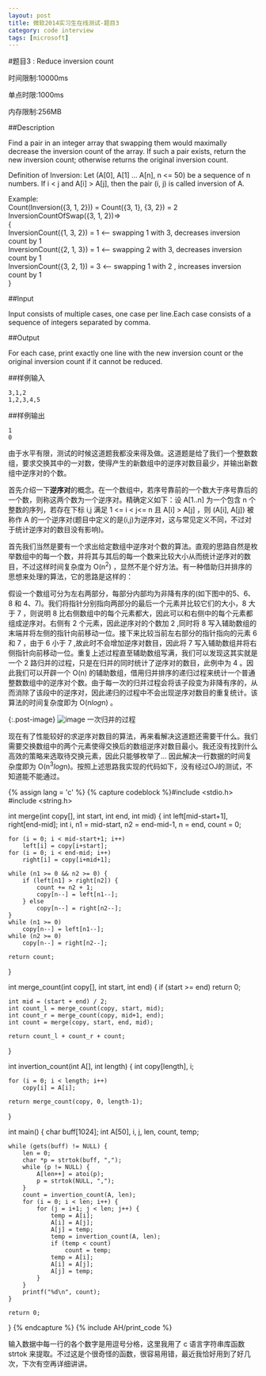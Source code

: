 ```yaml
---
layout: post
title: 微软2014实习生在线测试-题目3
category: code interview
tags: [microsoft]
---
```


#题目3 : Reduce inversion count

时间限制:10000ms

单点时限:1000ms

内存限制:256MB

##Description

Find a pair in an integer array that swapping them would maximally decrease the inversion count of the array. If such a pair exists, return the new inversion count; otherwise returns the original inversion count.

Definition of Inversion: Let (A[0], A[1] ... A[n], n <= 50) be a sequence of n numbers. If i < j and A[i] > A[j], then the pair (i, j) is called inversion of A.

Example:<br/>
Count(Inversion({3, 1, 2})) = Count({3, 1}, {3, 2}) = 2<br/>
InversionCountOfSwap({3, 1, 2})=><br/>
{<br/>
 InversionCount({1, 3, 2}) = 1 <-- swapping 1 with 3, decreases inversion count by 1<br/>
 InversionCount({2, 1, 3}) = 1 <-- swapping 2 with 3, decreases inversion count by 1<br/>
 InversionCount({3, 2, 1}) = 3 <-- swapping 1 with 2 , increases inversion count by 1<br/>
}

<!-- excerpt -->

##Input

Input consists of multiple cases, one case per line.Each case consists of a sequence of integers separated by comma. 

##Output

For each case, print exactly one line with the new inversion count or the original inversion count if it cannot be reduced.


##样例输入

    3,1,2
    1,2,3,4,5

##样例输出

    1
    0

由于水平有限，测试的时候这道题我都没来得及做。这道题是给了我们一个整数数组，要求交换其中的一对数，使得产生的新数组中的逆序对数目最少，并输出新数组中逆序对的个数。

首先介绍一下**逆序对**的概念。在一个数组中，若序号靠前的一个数大于序号靠后的一个数，则称这两个数为一个逆序对。精确定义如下：设 A[1..n] 为一个包含 n 个整数的序列，若存在下标 i,j 满足 1 <= i < j<= n 且 A[i] > A[j] ，则 (A[i], A[j]) 被称作 A 的一个逆序对(题目中定义的是(i,j)为逆序对，这与常见定义不同，不过对于统计逆序对的数目没有影响)。

首先我们当然是要有一个求出给定数组中逆序对个数的算法。直观的思路自然是枚举数组中的每一个数，并将其与其后的每一个数来比较大小从而统计逆序对的数目，不过这样时间复杂度为 O(n<sup>2</sup>) ，显然不是个好方法。有一种借助归并排序的思想来处理的算法，它的思路是这样的：

假设一个数组可分为左右两部分，每部分内部均为非降有序的(如下图中的5、6、8 和 4、7)。我们将指针分别指向两部分的最后一个元素并比较它们的大小，8 大于 7 ，则说明 8 比右侧数组中的每个元素都大，因此可以和右侧中的每个元素都组成逆序对。右侧有 2 个元素，因此逆序对的个数加 2 ,同时将 8 写入辅助数组的末端并将左侧的指针向前移动一位。接下来比较当前左右部分的指针指向的元素 6 和 7 ，由于 6 小于 7 ,故此时不会增加逆序对数目，因此将 7 写入辅助数组并将右侧指针向前移动一位。重复上述过程直至辅助数组写满，我们可以发现这其实就是一个 2 路归并的过程，只是在归并的同时统计了逆序对的数目，此例中为 4 。因此我们可以开辟一个 O(n) 的辅助数组，借用归并排序的递归过程来统计一个普通整数数组中的逆序对个数。由于每一次的归并过程会将该子段变为非降有序的，从而消除了该段中的逆序对，因此递归的过程中不会出现逆序对数目的重复统计。该算法的时间复杂度即为 O(n*log*n) 。

{:.post-image}
![image]({{BASE_PATH}}/assets/posts/images/2014-04-13-merge.png)
一次归并的过程

现在有了性能较好的求逆序对数目的算法，再来看解决这道题还需要干什么。我们需要交换数组中的两个元素使得交换后的数组逆序对数目最小。我还没有找到什么高效的策略来选取待交换元素，因此只能够枚举了... 因此解决一行数据的时间复杂度即为 O(n<sup>3</sup>*log*n)。按照上述思路我实现的代码如下，没有经过OJ的测试，不知道能不能通过。

{% assign lang = 'c' %}
{% capture codeblock %}#include <stdio.h>
#include <string.h>

int merge(int copy[], int start, int end, int mid)
{
	int left[mid-start+1], right[end-mid];
	int i, n1 = mid-start, n2 = end-mid-1, n = end, count = 0;

	for (i = 0; i < mid-start+1; i++)
		left[i] = copy[i+start];
	for (i = 0; i < end-mid; i++)
		right[i] = copy[i+mid+1];

	while (n1 >= 0 && n2 >= 0) {
		if (left[n1] > right[n2]) {
			count += n2 + 1;
			copy[n--] = left[n1--];
		} else
			copy[n--] = right[n2--];
	}
	while (n1 >= 0)
		copy[n--] = left[n1--];
	while (n2 >= 0)
		copy[n--] = right[n2--];

	return count;
}

int merge_count(int copy[], int start, int end)
{
	if (start >= end)
		return 0;

	int mid = (start + end) / 2;
	int count_l = merge_count(copy, start, mid);
	int count_r = merge_count(copy, mid+1, end);
	int count = merge(copy, start, end, mid);

	return count_l + count_r + count;
}

int invertion_count(int A[], int length)
{
	int copy[length], i;

	for (i = 0; i < length; i++)
		copy[i] = A[i];

	return merge_count(copy, 0, length-1);
}

int main()
{
	char buff[1024];
	int A[50], i, j, len, count, temp;

	while (gets(buff) != NULL) {
		len = 0;
		char *p = strtok(buff, ",");
		while (p != NULL) {
			A[len++] = atoi(p);
			p = strtok(NULL, ",");
		}
		count = invertion_count(A, len);
		for (i = 0; i < len; i++) {
			for (j = i+1; j < len; j++) {
				temp = A[i];
				A[i] = A[j];
				A[j] = temp;
				temp = invertion_count(A, len);
				if (temp < count)
					count = temp;
				temp = A[i];
				A[i] = A[j];
				A[j] = temp;
			}
		}
		printf("%d\n", count);
	}

	return 0;
}
{% endcapture %}
{% include AH/print_code %}

输入数据中每一行的各个数字是用逗号分格，这里我用了 c 语言字符串库函数 strtok 来提取。不过这是个很奇怪的函数，很容易用错，最近我恰好用到了好几次，下次有空再详细讲讲。